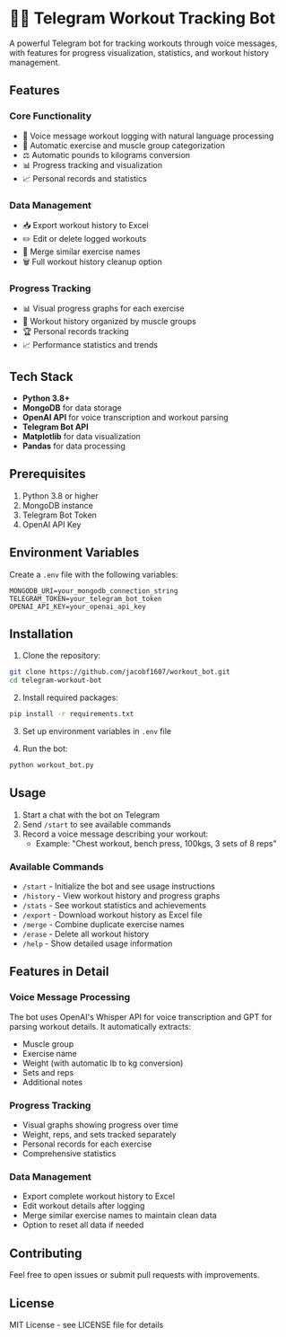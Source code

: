 # 🏋️‍♂️ Telegram Workout Tracking Bot

A powerful Telegram bot for tracking workouts through voice messages, with features for progress visualization, statistics, and workout history management.

## Features

### Core Functionality
- 🎤 Voice message workout logging with natural language processing
- 💪 Automatic exercise and muscle group categorization
- ⚖️ Automatic pounds to kilograms conversion
- 📊 Progress tracking and visualization
- 📈 Personal records and statistics

### Data Management
- 📥 Export workout history to Excel
- ✏️ Edit or delete logged workouts
- 🔄 Merge similar exercise names
- 🗑️ Full workout history cleanup option

### Progress Tracking
- 📊 Visual progress graphs for each exercise
- 📅 Workout history organized by muscle groups
- 🏆 Personal records tracking
- 📈 Performance statistics and trends

## Tech Stack

- **Python 3.8+**
- **MongoDB** for data storage
- **OpenAI API** for voice transcription and workout parsing
- **Telegram Bot API**
- **Matplotlib** for data visualization
- **Pandas** for data processing

## Prerequisites

1. Python 3.8 or higher
2. MongoDB instance
3. Telegram Bot Token
4. OpenAI API Key

## Environment Variables

Create a `.env` file with the following variables:

```env
MONGODB_URI=your_mongodb_connection_string
TELEGRAM_TOKEN=your_telegram_bot_token
OPENAI_API_KEY=your_openai_api_key
```

## Installation

1. Clone the repository:
```bash
git clone https://github.com/jacobf1607/workout_bot.git
cd telegram-workout-bot
```

2. Install required packages:
```bash
pip install -r requirements.txt
```

3. Set up environment variables in `.env` file

4. Run the bot:
```bash
python workout_bot.py
```

## Usage

1. Start a chat with the bot on Telegram
2. Send `/start` to see available commands
3. Record a voice message describing your workout:
   - Example: "Chest workout, bench press, 100kgs, 3 sets of 8 reps"

### Available Commands

- `/start` - Initialize the bot and see usage instructions
- `/history` - View workout history and progress graphs
- `/stats` - See workout statistics and achievements
- `/export` - Download workout history as Excel file
- `/merge` - Combine duplicate exercise names
- `/erase` - Delete all workout history
- `/help` - Show detailed usage information

## Features in Detail

### Voice Message Processing
The bot uses OpenAI's Whisper API for voice transcription and GPT for parsing workout details. It automatically extracts:
- Muscle group
- Exercise name
- Weight (with automatic lb to kg conversion)
- Sets and reps
- Additional notes

### Progress Tracking
- Visual graphs showing progress over time
- Weight, reps, and sets tracked separately
- Personal records for each exercise
- Comprehensive statistics

### Data Management
- Export complete workout history to Excel
- Edit workout details after logging
- Merge similar exercise names to maintain clean data
- Option to reset all data if needed

## Contributing

Feel free to open issues or submit pull requests with improvements.

## License

MIT License - see LICENSE file for details
